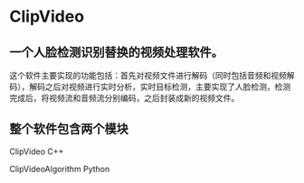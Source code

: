 # ClipVideo

## 一个人脸检测识别替换的视频处理软件。

这个软件主要实现的功能包括：首先对视频文件进行解码（同时包括音频和视频解码），解码之后对视频进行实时分析，实时目标检测，主要实现了人脸检测，检测完成后，将视频流和音频流分别编码，之后封装成新的视频文件。

## 整个软件包含两个模块

ClipVideo C++

ClipVideoAlgorithm Python
